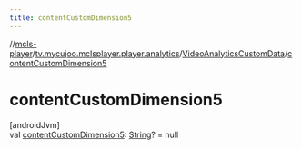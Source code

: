 ```yaml
---
title: contentCustomDimension5
---
```

//[mcls-player](../../../index.html)/[tv.mycujoo.mclsplayer.player.analytics](../index.html)/[VideoAnalyticsCustomData](index.html)/[contentCustomDimension5](content-custom-dimension5.html)



# contentCustomDimension5



[androidJvm]\
val [contentCustomDimension5](content-custom-dimension5.html): [String](https://kotlinlang.org/api/latest/jvm/stdlib/kotlin/-string/index.html)? = null




